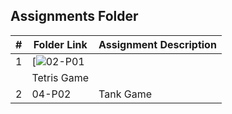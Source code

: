 ##  Assignments Folder

|   #   | Folder Link | Assignment Description |
| :---: | ----------- | ---------------------- |
|   1   |   [![02-P01](https://github.com/nageswarnandipati/5443-2D-nandipati/tree/main/Assignments/02-P01)
     |   Tetris Game          |
|   2   |   04-P02    |   Tank Game            |
